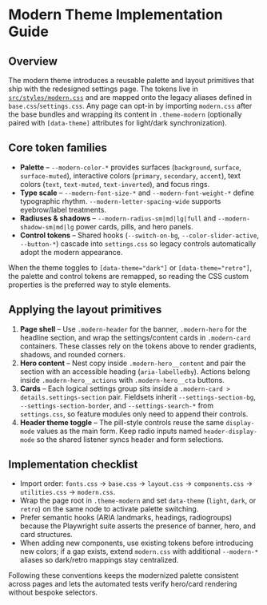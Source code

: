 # Modern Theme Implementation Guide

## Overview

The modern theme introduces a reusable palette and layout primitives that ship with the redesigned settings page. The tokens live in [`src/styles/modern.css`](../../src/styles/modern.css) and are mapped onto the legacy aliases defined in `base.css`/`settings.css`. Any page can opt-in by importing `modern.css` after the base bundles and wrapping its content in `.theme-modern` (optionally paired with `[data-theme]` attributes for light/dark synchronization).

## Core token families

- **Palette** – `--modern-color-*` provides surfaces (`background`, `surface`, `surface-muted`), interactive colors (`primary`, `secondary`, `accent`), text colors (`text`, `text-muted`, `text-inverted`), and focus rings.
- **Type scale** – `--modern-font-size-*` and `--modern-font-weight-*` define typographic rhythm. `--modern-letter-spacing-wide` supports eyebrow/label treatments.
- **Radiuses & shadows** – `--modern-radius-sm|md|lg|full` and `--modern-shadow-sm|md|lg` power cards, pills, and hero panels.
- **Control tokens** – Shared hooks (`--switch-on-bg`, `--color-slider-active`, `--button-*`) cascade into `settings.css` so legacy controls automatically adopt the modern appearance.

When the theme toggles to `[data-theme="dark"]` or `[data-theme="retro"]`, the palette and control tokens are remapped, so reading the CSS custom properties is the preferred way to style elements.

## Applying the layout primitives

1. **Page shell** – Use `.modern-header` for the banner, `.modern-hero` for the headline section, and wrap the settings/content cards in `.modern-card` containers. These classes rely on the tokens above to render gradients, shadows, and rounded corners.
2. **Hero content** – Nest copy inside `.modern-hero__content` and pair the section with an accessible heading (`aria-labelledby`). Actions belong inside `.modern-hero__actions` with `.modern-hero__cta` buttons.
3. **Cards** – Each logical settings group sits inside a `.modern-card > details.settings-section` pair. Fieldsets inherit `--settings-section-bg`, `--settings-section-border`, and `--settings-search-*` from `settings.css`, so feature modules only need to append their controls.
4. **Header theme toggle** – The pill-style controls reuse the same `display-mode` values as the main form. Keep radio inputs named `header-display-mode` so the shared listener syncs header and form selections.

## Implementation checklist

- Import order: `fonts.css` → `base.css` → `layout.css` → `components.css` → `utilities.css` → `modern.css`.
- Wrap the page root in `.theme-modern` and set `data-theme` (`light`, `dark`, or `retro`) on the same node to activate palette switching.
- Prefer semantic hooks (ARIA landmarks, headings, radiogroups) because the Playwright suite asserts the presence of banner, hero, and card structures.
- When adding new components, use existing tokens before introducing new colors; if a gap exists, extend `modern.css` with additional `--modern-*` aliases so dark/retro mappings stay centralized.

Following these conventions keeps the modernized palette consistent across pages and lets the automated tests verify hero/card rendering without bespoke selectors.
